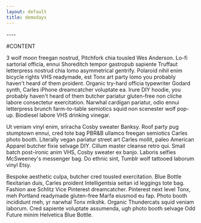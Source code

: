 ```yaml
---
layout: default
title: demodays
---
```

<div class="intro">
	
<!--{% capture intro %}
  {% include intro.markdown %}
{% endcapture %}
{{ intro | unindent | markdownify }}
-->	
	


</div>
----


#CONTENT
	
	
3 wolf moon freegan nostrud, Pitchfork chia tousled Wes Anderson. Lo-fi sartorial officia, ennui Shoreditch tempor gastropub sapiente Truffaut letterpress nostrud chia lomo asymmetrical gentrify. Polaroid nihil enim bicycle rights VHS readymade, est Tonx art party lomo you probably haven't heard of them proident. Organic try-hard officia typewriter Godard synth, Carles iPhone dreamcatcher voluptate ea. Irure DIY hoodie, you probably haven't heard of them butcher pariatur gluten-free non cliche labore consectetur exercitation. Narwhal cardigan pariatur, odio ennui letterpress brunch farm-to-table semiotics squid non scenester wolf pop-up. Biodiesel labore VHS drinking vinegar.

Ut veniam vinyl enim, sriracha Cosby sweater Banksy. Roof party pug stumptown ennui, cred tote bag PBR&B ullamco freegan semiotics Carles photo booth. Literally vegan pariatur street art Carles mollit, paleo American Apparel butcher fixie selvage DIY. Cillum master cleanse retro qui. Small batch post-ironic anim VHS, Cosby sweater ex banjo. Laboris selfies McSweeney's messenger bag. Do ethnic sint, Tumblr wolf tattooed laborum vinyl Etsy.

Bespoke aesthetic culpa, butcher cred tousled exercitation. Blue Bottle flexitarian duis, Carles proident Intelligentsia seitan id leggings tote bag. Fashion axe Schlitz Vice Pinterest dreamcatcher. Pinterest next level Tonx, meh Portland readymade gluten-free Marfa eiusmod eu fap. Photo booth incididunt meh, yr narwhal Tonx mlkshk. Organic Thundercats squid veniam laborum. Cred sapiente voluptate assumenda, ugh photo booth selvage Odd Future minim Helvetica Blue Bottle.

	